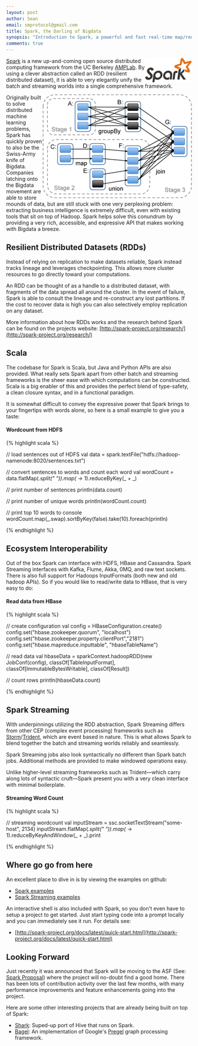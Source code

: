 ```yaml
---
layout: post
author: Sean
email: smprotocol@gmail.com
title: Spark, the Darling of Bigdata
synopsis: "Introduction to Spark, a powerful and fast real-time map/reduce framework"
comments: true
---
```



<img style="float: right;" src="/static-content/images/spark.png" width="127" height="67" alt="Spark project logo" />


[Spark](http://spark-project.org/) is a new up-and-coming open source distributed computing framework from the UC Berkeley [AMPLab](https://amplab.cs.berkeley.edu/).  By using a clever abstraction called an RDD (resilient distributed dataset), it is able to very elegantly unify the batch and streaming worlds into a single comprehensive framework.


<img style="float: right;" src="/static-content/images/spark-workflow.png" width="405" height="282" alt="Spark driver workflow" />


Originally built to solve distributed machine learning problems, Spark has quickly proven to also be the Swiss-Army knife of Bigdata. Companies latching onto the Bigdata movement are able to store mounds of data, but are still stuck with one very perplexing problem: extracting business intelligence is extremely difficult, even with existing tools that sit on top of Hadoop.  Spark helps solve this conundrum by providing a very rich, accessible, and expressive API that makes working with Bigdata a breeze.


Resilient Distributed Datasets (RDDs)
-------------------------------------

Instead of relying on replication to make datasets reliable, Spark instead tracks lineage and leverages checkpointing. This allows more cluster resources to go directly toward your computations.

An RDD can be thought of as a handle to a distributed dataset, with fragments of the data spread all around the cluster.  In the event of failure, Spark is able to consult the lineage and re-construct any lost partitions. If the cost to recover data is high you can also selectively employ replication on any dataset.

More information about how RDDs works and the research behind Spark can be found on the projects website: [http://spark-project.org/research/](http://spark-project.org/research/)


Scala
-----

The codebase for Spark is Scala, but Java and Python APIs are also provided. What really sets Spark apart from other batch and streaming frameworks is the sheer ease with which computations can be constructed.  Scala is a big enabler of this and provides the perfect blend of type-safety, a clean closure syntax, and in a functional paradigm.

It is somewhat difficult to convey the expressive power that Spark brings to your fingertips with words alone, so here is a small example to give you a taste:


#### Wordcount from HDFS

{% highlight scala %}

// load sentences out of HDFS
val data = spark.textFile("hdfs://hadoop-namenode:8020/sentences.txt")

// convert sentences to words and count each word
val wordCount = data.flatMap(_.split(" ")).map(_ -> 1).reduceByKey(_ + _)

// print number of sentences
println(data.count)

// print number of unique words
println(wordCount.count)

// print top 10 words to console
wordCount.map(_.swap).sortByKey(false).take(10).foreach(println)

{% endhighlight %}


Ecosystem Interoperability
--------------------------

Out of the box Spark can interface with HDFS, HBase and Cassandra.  Spark Streaming interfaces with Kafka, Flume, Akka, 0MQ, and raw text sockets.  There is also full support for Hadoops InputFormats (both new and old hadoop APIs). So if you would like to read/write data to HBase, that is very easy to do:


#### Read data from HBase

{% highlight scala %}

// create configuration
val config = HBaseConfiguration.create()
config.set("hbase.zookeeper.quorum", "localhost")
config.set("hbase.zookeeper.property.clientPort","2181")
config.set("hbase.mapreduce.inputtable", "hbaseTableName")

// read data
val hbaseData = sparkContext.hadoopRDD(new JobConf(config), classOf[TableInputFormat], classOf[ImmutableBytesWritable], classOf[Result])

// count rows
println(hbaseData.count)

{% endhighlight %}



Spark Streaming
---------------

With underpinnings utilizing the RDD abstraction, Spark Streaming differs from other CEP (complex event processing) frameworks such as
 [Storm](https://github.com/nathanmarz/storm/wiki)/[Trident](https://github.com/nathanmarz/storm/wiki/Trident-tutorial), which are event based in nature. This is what allows Spark to blend together the batch and streaming worlds reliably and seamlessly.

Spark Streaming jobs also look syntactically no different than Spark batch jobs. Additional methods are provided to make windowed operations easy.


Unlike higher-level streaming frameworks such as Trident&mdash;which carry along lots of syntactic cruft&mdash;Spark present you with a very clean interface with minimal boilerplate.

#### Streaming Word Count

{% highlight scala %}

// streaming wordcount
val inputStream = ssc.socketTextStream("some-host", 2134)
inputStream.flatMap(_.split(" ")).map(_ -> 1).reduceByKeyAndWindow(_ + _).print

{% endhighlight %}



Where go go from here
---------------------

An excellent place to dive in is by viewing the examples on github:

* [Spark examples](https://github.com/mesos/spark/tree/master/examples/src/main/scala/spark/examples)
* [Spark Streaming examples](https://github.com/mesos/spark/tree/master/examples/src/main/scala/spark/streaming/examples)


An interactive shell is also included with Spark, so you don't even have to setup a project to get started.  Just start typing code into a prompt locally and you can immediately see it run. For details see:

* [http://spark-project.org/docs/latest/quick-start.html](http://spark-project.org/docs/latest/quick-start.html)



Looking Forward
---------------

Just recently it was announced that Spark will be moving to the ASF (See: [Spark Proposal](http://wiki.apache.org/incubator/SparkProposal)) where the project will no-doubt find a good home.  There has been lots of contribution activity over the last few months, with many performance improvements and feature enhancements going into the project.

Here are some other interesting projects that are already being built on top of Spark:

* [Shark](https://github.com/amplab/shark/wiki): Suped-up port of Hive that runs on Spark.
* [Bagel](https://github.com/mesos/spark/wiki/Bagel-Programming-Guide): An implementation of Google's [Pregel](http://dl.acm.org/citation.cfm?id=1807184) graph processing framework.


